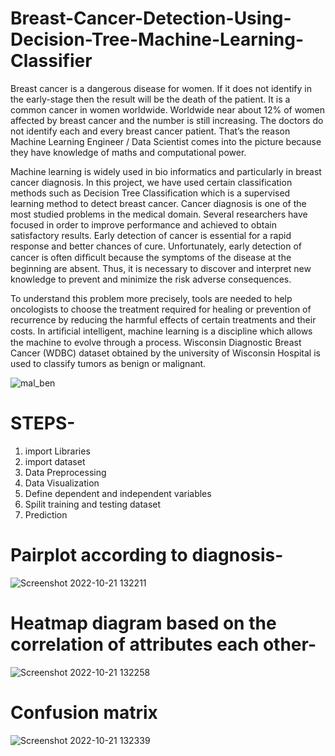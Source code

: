 # Breast-Cancer-Detection-Using-Decision-Tree-Machine-Learning-Classifier
Breast cancer is a dangerous disease for women. If it does not identify in the early-stage then the result will be the death of the patient. It is a common cancer in women worldwide. Worldwide near about 12% of women affected by breast cancer and the number is still increasing.
The doctors do not identify each and every breast cancer patient. That’s the reason Machine Learning Engineer / Data Scientist comes into the picture because they have knowledge of maths and computational power.

Machine learning is widely used in bio informatics and particularly in breast cancer diagnosis. In this project, we have used certain classification methods such as Decision Tree Classification which is a supervised learning method to detect breast cancer. Cancer diagnosis is one of the most studied problems in the medical domain. Several researchers have focused in order to improve performance and achieved to obtain satisfactory results. Early detection of cancer is essential for a rapid response and better chances of cure. Unfortunately, early detection of cancer is often difﬁcult because the symptoms of the disease at the beginning are absent. Thus, it is necessary to discover and interpret new knowledge to prevent and minimize the risk adverse consequences.

To understand this problem more precisely, tools are needed to help oncologists to choose the treatment required for healing or prevention of recurrence by reducing the harmful effects of certain treatments and their costs. In artiﬁcial intelligent, machine learning is a discipline which allows the machine to evolve through a process. Wisconsin Diagnostic Breast Cancer (WDBC) dataset obtained by the university of Wisconsin Hospital is used to classify tumors as benign or malignant.


![mal_ben](https://user-images.githubusercontent.com/115232340/197141599-90d11106-2768-4782-8dd2-a1a918642ede.png)

# STEPS-
1. import Libraries
2. import dataset
3. Data Preprocessing
4. Data Visualization
5. Define dependent and independent variables
6. Spilit training and testing dataset
7. Prediction

# Pairplot according to diagnosis-
![Screenshot 2022-10-21 132211](https://user-images.githubusercontent.com/115232340/197143333-e39283a6-6caf-41c7-943f-38040cea2f24.png)

# Heatmap diagram based on the correlation of attributes each other-
![Screenshot 2022-10-21 132258](https://user-images.githubusercontent.com/115232340/197143363-1b270ab6-59fe-451f-88ea-ffe38a881389.png)

# Confusion matrix
![Screenshot 2022-10-21 132339](https://user-images.githubusercontent.com/115232340/197143381-c9a2d941-0952-47b8-ba8c-243ebc399bda.png)
